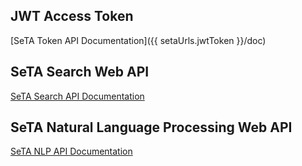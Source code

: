## JWT Access Token 
[SeTA Token API Documentation]({{ setaUrls.jwtToken }}/doc)


## SeTA Search Web API

[SeTA Search API Documentation](/seta-search/doc)

## SeTA Natural Language Processing Web API

[SeTA NLP API Documentation](/seta-nlp/docs)